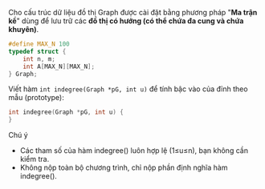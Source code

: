 Cho cấu trúc dữ liệu đồ thị Graph được cài đặt bằng phương pháp "**Ma trận kề**" dùng để lưu trữ các **đồ thị có hướng (có thể chứa đa cung và chứa khuyên)**.
```c
#define MAX_N 100
typedef struct {
    int n, m;
    int A[MAX_N][MAX_N];
} Graph;
```
Viết hàm `int indegree(Graph *pG, int u)` để tính bậc vào của đỉnh theo mẫu (prototype):
```c
int indegree(Graph *pG, int u) {
}
```
Chú ý
- Các tham số của hàm indegree() luôn hợp lệ (1≤u≤n), bạn không cần kiểm tra.
- Không nộp toàn bộ chương trình, chỉ nộp phần định nghĩa hàm indegree().

